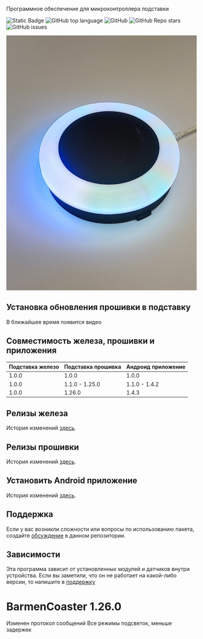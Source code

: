 <!--Описание устройства-->
Программное обеспечение для микроконтроллера подставки

<!--Блок информации о репозитории в бейджах-->
![Static Badge](https://img.shields.io/badge/USKUdev-avtobarmen_coaster-avtobarmen_coaster)
![GitHub top language](https://img.shields.io/github/languages/top/USKUdev/avtobarmen_coaster)
![GitHub](https://img.shields.io/github/license/USKUdev/avtobarmen_coaster)
![GitHub Repo stars](https://img.shields.io/github/stars/USKUdev/avtobarmen_coaster)
![GitHub issues](https://img.shields.io/github/issues/USKUdev/avtobarmen_coaster)

![Logotype](./docs/coaster.jpg)

## Установка обновления прошивки в подставку

В ближайшее время появится видео

<!--Совместимость -->
## Совместимость железа, прошивки и приложения

| Подставка железо   | Подставка прошивка  | Андроид приложение                                        |
|--------------------|---------------------|-----------------------------------------------------------|
| 1.0.0              | 1.0.0               | 1.0.0                                                     |
| 1.0.0              | 1.1.0 - 1.25.0      | 1.1.0 - 1.4.2                                             |
| 1.0.0              | 1.26.0              | 1.4.3                                                     |

<!--Релиз железа -->
## Релизы железа

История изменений [здесь](./DES/CHANGELOG_DES.md).

<!--Релиз прошивки -->
## Релизы прошивки

История изменений [здесь](./HEX/CHANGELOG_HEX.md).

<!--Android приложение-->
## Установить Android приложение

История изменений [здесь](./APK/CHANGELOG_APK.md).


<!--Поддержка-->
## Поддержка
Если у вас возникли сложности или вопросы по использованию пакета, создайте 
[обсуждение](https://github.com/USKUdev/avtobarmen_coaster/issues/new/choose) в данном репозитории.

<!--зависимости-->
## Зависимости
Эта программа зависит от установленных модулей и датчиков внутри устройства. Если вы заметили, что он не работает на какой-либо версии, то напишите в [поддержку](https://github.com/USKUdev/avtobarmen_coaster#поддержка)





# BarmenCoaster 1.26.0
Изменен протокол сообщений
Все режимы подсветок, меньше задержек
